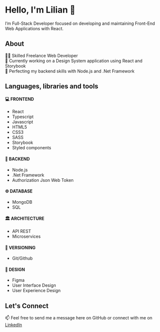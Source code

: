 # Hello, I'm Lilian 👋
I’m Full-Stack Developer focused on developing and maintaining Front-End Web Applications with React.

## About
👩‍💻 Skilled Freelance Web Developer\
🔭 Currently working on a Design System application using React and Storybook\
🌱 Perfecting my backend skills with Node.js and .Net Framework

## Languages, libraries and tools
#### 💻 FRONTEND
* React
* Typescript
* Javascript
* HTML5
* CSS3
* SASS
* Storybook
* Styled components

#### 🤖 BACKEND
* Node.js
* .Net Framework
* Authorization Json Web Token

#### ⚙️ DATABASE
* MongoDB
* SQL
  
#### 🏛 ARCHITECTURE
* API REST
* Microservices

#### 🔎 VERSIONING
* Git/Github

#### 🎨 DESIGN
* Figma
* User Interface Design
* User Experience Design

## Let's Connect
📫 Feel free to send me a message here on GitHub or connect with me on [LinkedIn](https://www.linkedin.com/in/lilian-delgado-gonzales)
